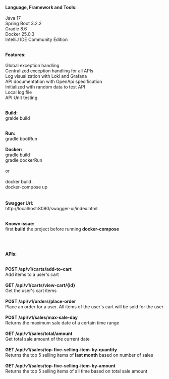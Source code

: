 <b>Language, Framework and Tools:</b>
</br>
</br>
  Java 17
  </br>
  Spring Boot 3.2.2
  </br>
  Gradle 8.6
  </br>
  Docker 25.0.3
  </br>
  IntelliJ IDE Community Edition
  </br>
</br>

<b>Features:</b>
</br>
</br>
  Global exception handling
  </br>
  Centralized exception handling for all APIs
  </br>
  Log visualization with Loki and Grafana
  </br>
  API documentation with OpenApi specification
  </br>
  Initialized with random data to test API
  </br>
  Local log file
  </br>
  API Unit testing
  </br></br>

<b>Build:</b>
  </br>
    gralde build
</br></br>

<b>Run:</b>
</br>
  gradle bootRun
  </br>
</br>
<b>Docker:</b>
</br>
  gradle build
  </br>
  gradle dockerRun
</br></br>
or
</br></br>
  docker build .
  </br>
  docker-compose up
</br></br>
</br>
<b>Swagger Url:</b>
</br>
  http://localhost:8080/swagger-ui/index.html

</br>
<b> Known issue: </b>
  </br>
  first <b>build</b> the project before running <b> docker-compose</b>

  </br></br>

<b> APIs: </b>
</br></br>

<b>
POST  /ap/v1/carts/add-to-cart
</b>
</br>
Add items to a user's cart
</br></br>

<b>
GET   /api/v1/carts/view-cart/{id}
</b>
</br>
Get the user's cart items
</br></br>

<b>
POST   /api/v1/orders/place-order
</b>
</br>
Place an order for a user. All items of the user's cart will be sold for the user
</br></br>

<b>
POST  /api/v1/sales/max-sale-day
</b>
</br>
Returns the maximum sale date  of a certain time range
</br></br>

<b>
GET  /api/v1/sales/total/amount
</b>
</br>
Get total sale amount of the current date
</br></br>

<b>
GET /api/v1/sales/top-five-selling-item-by-quantity
</b>
</br>
Returns the top 5 selling items of <b>last month</b> based on number of sales
</br></br>

<b>
GET /api/v1/sales/top-five-selling-item-by-amount
</b>
</br>
Returns the top 5 selling items of all time based on total sale amount
</br>

